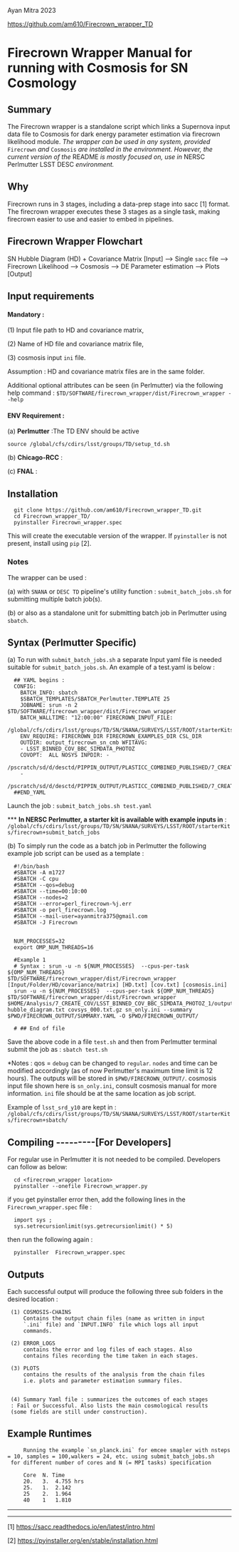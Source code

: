 Ayan Mitra 2023

https://github.com/am610/Firecrown_wrapper_TD

# **Firecrown Wrapper Manual for running with Cosmosis for SN Cosmology**



## **Summary** 

The Firecrown wrapper is a standalone script which links a Supernova input
data file to Cosmosis for dark energy parameter estimation via firecrown
likelihood module.  *The wrapper can be used in any system, provided* `Firecrown` *and* `Cosmosis` *are installed in the environment. However, the current version of the* README *is mostly focused on, use in* NERSC Perlmutter LSST DESC *environment.* 

## **Why** 

Firecrown runs in 3 stages, including a data-prep stage into sacc [1] format.
The firecrown wrapper executes these 3 stages as a single task, making
firecrown easier to use and easier to embed in pipelines.

## **Firecrown Wrapper Flowchart** 

 SN Hubble Diagram (HD) + Covariance Matrix [Input]
 --> Single `sacc` file
     --> Firecrown Likelihood
          --> Cosmosis
	       --> DE Parameter estimation
	           --> Plots [Output]


## **Input requirements** 

#### Mandatory  :

(1) Input file path to HD and covariance matrix,

(2)  Name of HD file and covariance matrix file,

(3) cosmosis input
	 `ini` file.

Assumption : HD and covariance matrix files are
	 in the same folder.

Additional optional attributes
	 can be seen (in Perlmutter) via the following help command : 
	 `$TD/SOFTWARE/firecrown_wrapper/dist/Firecrown_wrapper
	 --help`

#### ENV Requirement : 
(a) **Perlmutter** :The TD ENV should be active

`source /global/cfs/cdirs/lsst/groups/TD/setup_td.sh`

(b) **Chicago-RCC** : 

(c) **FNAL**  :
   


## **Installation**		

	  git clone https://github.com/am610/Firecrown_wrapper_TD.git
	  cd Firecrown_wrapper_TD/
   	  pyinstaller Firecrown_wrapper.spec
	  
This will create the executable version of the wrapper. If `pyinstaller` is not present, install using `pip` [2].   

### **Notes** 

The wrapper can be used :

(a) with `SNANA` or `DESC
TD` pipeline's utility function : `submit_batch_jobs.sh` for
submitting multiple batch job(s).

(b) or also as a standalone unit for submitting
batch job in Perlmutter using `sbatch`.



## **Syntax** (Perlmutter Specific)

(a) To run with `submit_batch_jobs.sh` a separate Input yaml
	 file is needed suitable for `submit_batch_jobs.sh`. An example
	 of a test.yaml is below :


	  ## YAML begins :
	  CONFIG:
	    BATCH_INFO: sbatch
	    $SBATCH_TEMPLATES/SBATCH_Perlmutter.TEMPLATE 25
	    JOBNAME: srun -n 2 $TD/SOFTWARE/firecrown_wrapper/dist/Firecrown_wrapper
	    BATCH_WALLTIME: "12:00:00" FIRECROWN_INPUT_FILE:
	    /global/cfs/cdirs/lsst/groups/TD/SN/SNANA/SURVEYS/LSST/ROOT/starterKits/firecrown+submit_batch_jobs/Cosmosis_Input_Scripts/sn_planck.ini
	    ENV_REQUIRE: FIRECROWN_DIR FIRECROWN_EXAMPLES_DIR CSL_DIR
	    OUTDIR: output_firecrown_sn_cmb WFITAVG:
	    - LSST_BINNED_COV_BBC_SIMDATA_PHOTOZ
	    COVOPT:  ALL NOSYS INPDIR: -
	    /pscratch/sd/d/desctd/PIPPIN_OUTPUT/PLASTICC_COMBINED_PUBLISHED/7_CREATE_COV/LSST_BINNED_COV_BBC_SIMDATA_PHOTOZ_1/output
	    -
	    /pscratch/sd/d/desctd/PIPPIN_OUTPUT/PLASTICC_COMBINED_PUBLISHED/7_CREATE_COV/LSST_BINNED_COV_BBC_SIMDATA_PHOTOZ_2/output
	  ##END_YAML


Launch the job : `submit_batch_jobs.sh test.yaml`

*** **In NERSC Perlmutter, a starter kit is available with example inputs in** :
	 `/global/cfs/cdirs/lsst/groups/TD/SN/SNANA/SURVEYS/LSST/ROOT/starterKits/firecrown+submit_batch_jobs`


(b) To simply run the code as a batch job in Perlmutter the
	 following example job script can be used as a template :

	  #!/bin/bash
	  #SBATCH -A m1727
	  #SBATCH -C cpu
	  #SBATCH --qos=debug
	  #SBATCH --time=00:10:00
	  #SBATCH --nodes=2
	  #SBATCH --error=perl_firecrown-%j.err
	  #SBATCH -o perl_firecrown.log
	  #SBATCH --mail-user=ayanmitra375@gmail.com
	  #SBATCH -J Firecrown


	  NUM_PROCESSES=32
	  export OMP_NUM_THREADS=16

	  #Example 1
	  # Syntax : srun -u -n ${NUM_PROCESSES}  --cpus-per-task ${OMP_NUM_THREADS} $TD/SOFTWARE/firecrown_wrapper/dist/Firecrown_wrapper [Input/Folder/HD/covariance/matrix] [HD.txt] [cov.txt] [cosmosis.ini]
	  srun -u -n ${NUM_PROCESSES}  --cpus-per-task ${OMP_NUM_THREADS} $TD/SOFTWARE/firecrown_wrapper/dist/Firecrown_wrapper $HOME/Analysis/7_CREATE_COV/LSST_BINNED_COV_BBC_SIMDATA_PHOTOZ_1/output hubble_diagram.txt covsys_000.txt.gz sn_only.ini --summary $PWD/FIRECROWN_OUTPUT/SUMMARY.YAML -O $PWD/FIRECROWN_OUTPUT/

	  # ## End of file

Save the above code in a file `test.sh` and then from Perlmutter terminal submit the job as : `sbatch test.sh`


*Notes : qos = `debug` can be changed to `regular`. `nodes`
and time can be modified accordingly (as of now Perlmutter's
maximum time limit is 12 hours). The outputs will be stored
in `$PWD/FIRECROWN_OUTPUT/`. cosmosis input file shown here is
`sn_only.ini`, consult cosmosis manual for more information.
`ini` file should be at the same location as job script.

Example of `lsst_srd_y10` are kept in : 
`/global/cfs/cdirs/lsst/groups/TD/SN/SNANA/SURVEYS/LSST/ROOT/starterKits/firecrown+sbatch/`

## **Compiling** ---------[**For Developers**]

For regular use in Perlmutter it is not needed to be compiled. Developers can follow as below:

	  cd <firecrown_wrapper location>
	  pyinstaller --onefile Firecrown_wrapper.py

if you get pyinstaller error then, add the following lines in the `Firecrown_wrapper.spec` file :

	  import sys ;
	  sys.setrecursionlimit(sys.getrecursionlimit() * 5)
then run the following again :

	  pyinstaller  Firecrown_wrapper.spec


## **Outputs** 

Each successful output will produce the following three
	 sub folders in the desired location :
	 
	 (1) COSMOSIS-CHAINS
	     Contains the output chain files (name as written in input
	     `.ini` file) and `INPUT.INFO` file which logs all input
	     commands.

	 (2) ERROR_LOGS
	     contains the error and log files of each stages. Also
	     contains files recording the time taken in each stages.

	 (3) PLOTS
	     contains the results of the analysis from the chain files
	     i.e. plots and parameter estimation summary files.


	 (4) Summary Yaml file : summarizes the outcomes of each stages
	 : Fail or Successful. Also lists the main cosmological results
	 (some fields are still under construction).


## **Example Runtimes** 

         Running the example `sn_planck.ini` for emcee smapler with nsteps = 10, samples = 100,walkers = 24, etc. using submit_batch_jobs.sh
	 for different number of cores and N (= MPI tasks) specification
	 
         Core  N. Time
         20.   3.  4.755 hrs
         25.   1.  2.142
         25    2.  1.964 
         40    1   1.810
	 
********************************************************************
********************************************************************


[1] https://sacc.readthedocs.io/en/latest/intro.html

[2] https://pyinstaller.org/en/stable/installation.html
